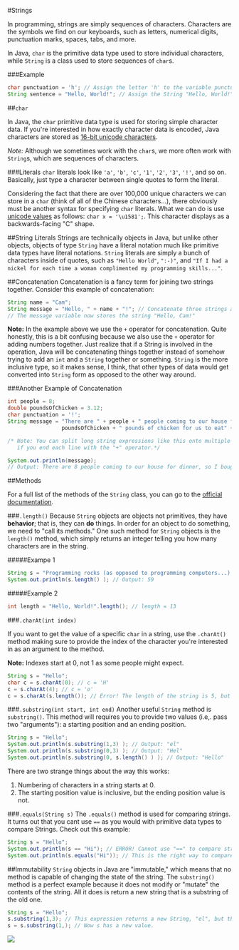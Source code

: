 #Strings

In programming, strings are simply sequences of characters. Characters are the symbols we find on our keyboards, such as letters, numerical digits, punctuation marks, spaces, tabs, and more.

In Java, `char` is the primitive data type used to store individual characters, while `String` is a class used to store sequences of `char`s.

###Example
```java
char punctuation = 'h'; // Assign the letter 'h' to the variable punctuation.
String sentence = "Hello, World!"; // Assign the String "Hello, World!" to the variable sentence.
```

##`char`

In Java, the `char` primitive data type is used for storing simple character data. If you're interested in how exactly character data is encoded, Java characters are stored as [16-bit unicode characters](http://en.wikipedia.org/wiki/UTF-16).

*Note:* Although we sometimes work with the `char`s, we more often work with `String`s, which are sequences of characters.

###Literals
`char` literals look like `'a'`, `'b'`, `'c'`, `'1'`, `'2'`, `'3'`, `'!'`, and so on. Basically, just type a character between single quotes to form the literal.

Considering the fact that there are over 100,000 unique characters we can store in a `char` (think of all of the Chinese characters...), there obviously must be another syntax for specifying `char` literals. What we can do is use [unicode values](http://en.wikipedia.org/wiki/List_of_Unicode_characters) as follows: `char x = '\u1581';`. This character displays as a backwards-facing "C" shape.

##String Literals
Strings are technically objects in Java, but unlike other objects, objects of type `String` have a literal notation much like primitive data types have literal notations. `String` literals are simply a bunch of characters inside of quotes, such as `"Hello World"`, `":-)"`, and `"If I had a nickel for each time a woman complimented my programming skills..."`.

##Concatenation
Concatenation is a fancy term for joining two strings together. Consider this example of concatenation:

```java
String name = "Cam";
String message = "Hello, " + name + "!"; // Concatenate three strings and assign them to the message variable.
// The message variable now stores the string "Hello, Cam!"
```

**Note:** In the example above we use the `+` operator for concatenation. Quite honestly, this is a bit confusing because we also use the `+` operator for adding numbers together. Just realize that if a String is involved in the operation, Java will be concatenating things together instead of somehow trying to add an `int` and a `String` together or something. `String` is the more inclusive type, so it makes sense, I think, that other types of data would get converted into `String` form as opposed to the other way around.

###Another Example of Concatenation
```Java
int people = 8;
double poundsOfChicken = 3.12;
char punctuation = '!';
String message = "There are " + people + " people coming to our house for dinner, so I bought " +
                 poundsOfChicken + " pounds of chicken for us to eat" + punctuation;

/* Note: You can split long string expressions like this onto multiple lines
   if you end each line with the "+" operator.*/

System.out.println(message);
// Output: There are 8 people coming to our house for dinner, so I bought 3.12 pounds of chicken for us to eat!
```
##Methods

For a full list of the methods of the `String` class, you can go to the [official documentation](http://docs.oracle.com/javase/7/docs/api/java/lang/String.html#method_summary).

###`.length()`
Because `String` objects are objects not primitives, they have **behavior**; that is, they can **do** things. In order for an object to do something, we need to "call its methods." One such method for `String` objects is the `length()` method, which simply returns an integer telling you how many characters are in the string.

#####Exampe 1
```java
String s = "Programming rocks (as opposed to programming computers...)!";
System.out.println(s.length() ); // Output: 59
```
#####Example 2
```java
int length = "Hello, World!".length(); // length = 13
```

###`.charAt(int index)`

If you want to get the value of a specific `char` in a string, use the `.charAt()` method making sure to provide the index of the character you're interested in as an argument to the method.

**Note:** Indexes start at 0, not 1 as some people might expect.

```java
String s = "Hello";
char c = s.charAt(0); // c = 'H'
c = s.charAt(4); // c = 'o'
c = s.charAt(s.length()); // Error! The length of the string is 5, but there are only characters in positions 0-4.
```

###`.substring(int start, int end)`
Another useful `String` method is `substring()`. This method will requires you to provide two values (i.e,. pass two "arguments"): a starting position and an ending position. 

```java
String s = "Hello";
System.out.println(s.substring(1,3) ); // Output: "el"
System.out.println(s.substring(0,3) ); // Output: "Hel"
System.out.println(s.substring(0, s.length() ) ); // Output: "Hello"
```

There are two strange things about the way this works:
1. Numbering of characters in a string starts at 0.
2. The starting position value is inclusive, but the ending position value is not.

###`.equals(String s)`
The `.equals()` method is used for comparing strings. It turns out that you cant use `==` as you would with primitive data types to compare Strings. Check out this example:

```java
String s = "Hello";
System.out.println(s == "Hi"); // ERROR! Cannot use "==" to compare strings
System.out.println(s.equals("Hi")); // This is the right way to compare strings
```

##Immutability
`String` objects in Java are "immutable," which means that no method is capable of changing the state of the string. The `substring()` method is a perfect example because it does not modify or "mutate" the contents of the string. All it does is return a new string that is a substring of the old one.

```java
String s = "Hello";
s.substring(1,3); // This expression returns a new String, "el", but the value of s is still "Hello"
s = s.substring(1,); // Now s has a new value.
```

![](http://christensenacademy.org/img/signature.png)
